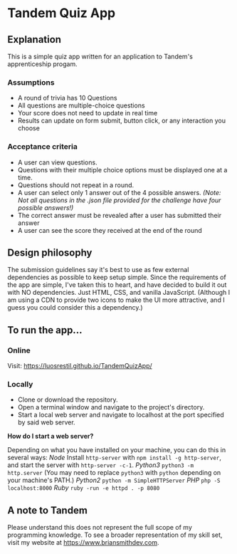 # Tandem Quiz App

## Explanation

This is a simple quiz app written for an application to Tandem's apprenticeship progam.

### Assumptions

- A round of trivia has 10 Questions
- All questions are multiple-choice questions
- Your score does not need to update in real time
- Results can update on form submit, button click, or any interaction you choose

### Acceptance criteria

- A user can view questions.
- Questions with their multiple choice options must be displayed one at a time.
- Questions should not repeat in a round.
- A user can select only 1 answer out of the 4 possible answers. _(Note: Not all questions in the .json file provided for the challenge have four possible answers!)_
- The correct answer must be revealed after a user has submitted their answer
- A user can see the score they received at the end of the round

## Design philosophy

The submission guidelines say it's best to use as few external dependencies as possible to keep setup simple. Since the requirements of the app are simple, I've taken this to heart, and have decided to build it out with NO dependencies. Just HTML, CSS, and vanilla JavaScript. (Although I am using a CDN to provide two icons to make the UI more attractive, and I guess you could consider this a dependency.)

## To run the app...

### Online

Visit: https://luosrestil.github.io/TandemQuizApp/

### Locally

- Clone or download the repository.
- Open a terminal window and navigate to the project's directory.
- Start a local web server and navigate to localhost at the port specified by said web server.

**How do I start a web server?**

Depending on what you have installed on your machine, you can do this in several ways:
_Node_
Install `http-server` with `npm install -g http-server`, and start the server with `http-server -c-1`.
_Python3_
`python3 -m http.server` (You may need to replace `python3` with `python` depending on your machine's PATH.)
_Python2_
`python -m SimpleHTTPServer`
_PHP_
`php -S localhost:8000`
_Ruby_
`ruby -run -e httpd . -p 8080`

## A note to Tandem

Please understand this does not represent the full scope of my programming knowledge. To see a broader representation of my skill set, visit my website at https://www.briansmithdev.com.
